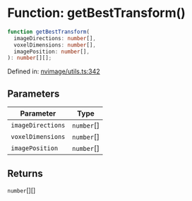 # Function: getBestTransform()

```ts
function getBestTransform(
  imageDirections: number[],
  voxelDimensions: number[],
  imagePosition: number[],
): number[][];
```

Defined in: [nvimage/utils.ts:342](https://github.com/thewtex/niivue/blob/main/packages/niivue/src/nvimage/utils.ts#L342)

## Parameters

| Parameter         | Type       |
| ----------------- | ---------- |
| `imageDirections` | `number`[] |
| `voxelDimensions` | `number`[] |
| `imagePosition`   | `number`[] |

## Returns

`number`[][]
